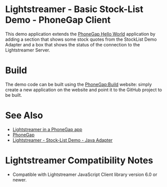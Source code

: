 # Lightstreamer - Basic Stock-List Demo - PhoneGap Client #

This demo application extends the [PhoneGap Hello World](https://github.com/phonegap/phonegap-start) application by adding a section that shows some stock quotes from the StockList Demo Adapter and a box that shows the status of the connection to the Lightstreamer Server.


# Build #

The demo code can be built using the [PhoneGap:Build](https://build.phonegap.com/) website: simply create a new application on the website and point it to the GitHub project to be built.

# See Also #

* [Lightstreamer in a PhoneGap app](http://blog.lightstreamer.com/2012/08/lightstreamer-in-phonegap-app.html)
* [PhoneGap](http://phonegap.com/)
* [Lightstreamer - Stock-List Demo - Java Adapter](https://github.com/Weswit/Lightstreamer-example-Stocklist-adapter-java)

# Lightstreamer Compatibility Notes #

*  Compatible with Lightstreamer JavaScript Client library version 6.0 or newer.
